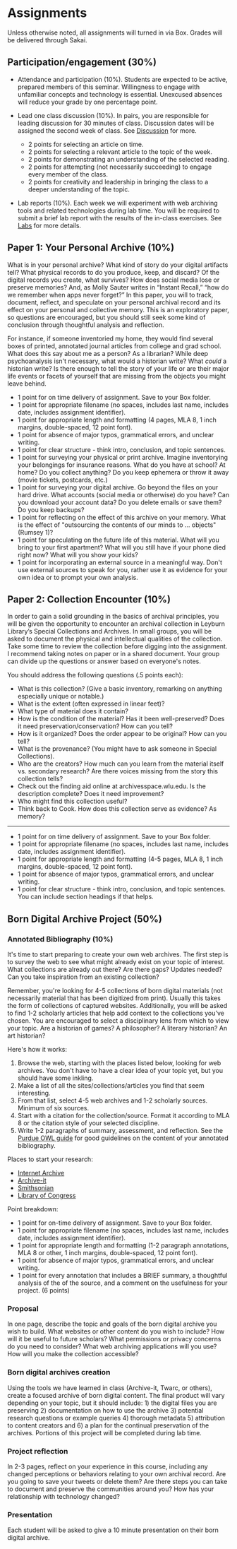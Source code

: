 # Assignments

Unless otherwise noted, all assignments will turned in via Box. Grades will be delivered through Sakai.

## Participation/engagement \(30%\)

* Attendance and participation \(10%\). Students are expected to be active, prepared members of this seminar. Willingness to engage with unfamiliar concepts and technology is essential. Unexcused absences will reduce your grade by one percentage point. 
* Lead one class discussion \(10%\). In pairs, you are responsible for leading discussion for 30 minutes of class. Discussion dates will be assigned the second week of class. See [Discussion](discussion.md) for more.

    * 2 points for selecting an article on time. 
    * 2 points for selecting a relevant article to the topic of the week. 
    * 2 points for demonstrating an understanding of the selected reading.
    * 2 points for attempting (not necessarily succeeding) to engage every member of the class. 
    * 2 points for creativity and leadership in bringing the class to a deeper understanding of the topic.

* Lab reports \(10%\). Each week we will experiment with web archiving tools and related technologies during lab time. You will be required to submit a brief lab report with the results of the in-class exercises. See [Labs](labs.md) for more details.

## Paper 1: Your Personal Archive \(10%\)

What is in your personal archive? What kind of story do your digital artifacts tell? What physical records to do you produce, keep, and discard? Of the digital records you create, what survives? How does social media lose or preserve memories? And, as Molly Sauter writes in “Instant Recall,” “how do we remember when apps never forget?” In this paper, you will to track, document, reflect, and speculate on your personal archival record and its effect on your personal and collective memory. This is an exploratory paper, so questions are encouraged, but you should still seek some kind of conclusion through thoughtful analysis and reflection.

For instance, if someone inventoried my home, they would find several boxes of printed, annotated journal articles from college and grad school. What does this say about me as a person? As a librarian? While deep psychoanalysis isn't necessary, what would a historian write? What _could_ a historian write? Is there enough to tell the story of your life or are their major life events or facets of yourself that are missing from the objects you might leave behind.

* 1 point for on time delivery of assignment. Save to your Box folder.
* 1 point for appropriate filename \(no spaces, includes last name, includes date, includes assignment identifier\).
* 1 point for appropriate length and formatting \(4 pages, MLA 8, 1 inch margins, double-spaced, 12 point font\). 
* 1 point for absence of major typos, grammatical errors, and unclear writing.
* 1 point for clear structure - think intro, conclusion, and topic sentences.
* 1 point for surveying your physical or print archive. Imagine inventorying your belongings for insurance reasons. What do you have at school? At home? Do you collect anything? Do you keep ephemera or throw it away \(movie tickets, postcards, etc.\)
* 1 point for surveying your digital archive. Go beyond the files on your hard drive. What accounts \(social media or otherwise\) do you have? Can you download your account data? Do you delete emails or save them? Do you keep backups?
* 1 point for reflecting on the effect of this archive on your memory. What is the effect of "outsourcing the contents of our minds to ... objects" \(Rumsey 1\)? 
* 1 point for speculating on the future life of this material. What will you bring to your first apartment? What will you still have if your phone died right now? What will you show your kids?
* 1 point for incorporating an external source in a meaningful way. Don't use external sources to speak for you, rather use it as evidence for your own idea or to prompt your own analysis.   

## Paper 2: Collection Encounter \(10%\)

In order to gain a solid grounding in the basics of archival principles, you will be given the opportunity to encounter an archival collection in Leyburn Library’s Special Collections and Archives. In small groups, you will be asked to document the physical and intellectual qualities of the collection. Take some time to review the collection before digging into the assignment. I recommend taking notes on paper or in a shared document. Your group can divide up the questions or answer based on everyone's notes.  


You should address the following questions \(.5 points each\): 

* What is this collection? (Give a basic inventory, remarking on anything especially unique or notable.)
* What is the extent \(often expressed in linear feet\)? 
* What type of material does it contain?
* How is the condition of the material? Has it been well-preserved? Does it need preservation/conservation? How can you tell?
* How is it organized? Does the order appear to be original? How can you tell? 
* What is the provenance? (You might have to ask someone in Special Collections).
* Who are the creators? How much can you learn from the material itself vs. secondary research? Are there voices missing from the story this collection tells?
* Check out the finding aid online at archivesspace.wlu.edu. Is the description complete? Does it need improvement? 
* Who might find this collection useful? 
* Think back to Cook. How does this collection serve as evidence? As memory?  

---

* 1 point for on time delivery of assignment. Save to your Box folder.
* 1 point for appropriate filename \(no spaces, includes last name, includes date, includes assignment identifier\).
* 1 point for appropriate length and formatting \(4-5 pages, MLA 8, 1 inch margins, double-spaced, 12 point font\).
* 1 point for absence of major typos, grammatical errors, and unclear writing.
* 1 point for clear structure - think intro, conclusion, and topic sentences. You can include section headings if that helps. 

## Born Digital Archive Project \(50%\)

### Annotated Bibliography (10%)

It's time to start preparing to create your own web archives. The first step is to survey the web to see what might already exist on your topic of interest. What collections are already out there? Are there gaps? Updates needed? Can you take inspiration from an existing collection? 

Remember, you're looking for 4-5 collections of born digital materials (not necessarily material that has been digitized from print). Usually this takes the form of collections of captured websites. Additionally, you will be asked to find 1-2 scholarly articles that help add context to the collections you've chosen. You are encouraged to select a disciplinary lens from which to view your topic. Are a historian of games? A philosopher? A literary historian? An art historian?


Here's how it works:
1. Browse the web, starting with the places listed below, looking for web archives. You don't have to have a clear idea of your topic yet, but you should have some inkling. 
2. Make a list of all the sites/collections/articles you find that seem interesting. 
3. From that list, select 4-5 web archives and 1-2 scholarly sources. Minimum of six sources.
4. Start with a citation for the collection/source. Format it according to MLA 8 or the citation style of your selected discipline. 
5. Write 1-2 paragraphs of summary, assessment, and reflection. See the [Purdue OWL guide](https://owl.english.purdue.edu/owl/resource/614/01/) for good guidelines on the content of your annotated bibliography.


Places to start your research: 
* [Internet Archive](https://archive.org/)
* [Archive-it](https://archive-it.org/)
* [Smithsonian](https://www.si.edu/)
* [Library of Congress](https://www.loc.gov/collections/)

Point breakdown: 
* 1 point for on-time delivery of assignment. Save to your Box folder.
* 1 point for appropriate filename (no spaces, includes last name, includes date, includes assignment identifier). 
* 1 point for appropriate length and formatting (1-2 paragraph annotations, MLA 8 or other, 1 inch margins, double-spaced, 12 point font).
* 1 point for absence of major typos, grammatical errors, and unclear writing.
* 1 point for every annotation that includes a BRIEF summary, a thoughtful analysis of the of the source, and a comment on the usefulness for your project. (6 points)

### Proposal

In one page, describe the topic and goals of the born digital archive you wish to build. What websites or other content do you wish to include? How will it be useful to future scholars? What permissions or privacy concerns do you need to consider? What web archiving applications will you use? How will you make the collection accessible?

### Born digital archives creation

Using the tools we have learned in class \(Archive-it, Twarc, or others\), create a focused archive of born digital content. The final product will vary depending on your topic, but it should include: 1\) the digital files you are preserving 2\) documentation on how to use the archive 3\) potential research questions or example queries 4\) thorough metadata 5\) attribution to content creators and 6\) a plan for the continual preservation of the archives. Portions of this project will be completed during lab time.

### Project reflection

In 2-3 pages, reflect on your experience in this course, including any changed perceptions or behaviors relating to your own archival record. Are you going to save your tweets or delete them? Are there steps you can take to document and preserve the communities around you? How has your relationship with technology changed?

### Presentation

Each student will be asked to give a 10 minute presentation on their born digital archive.

